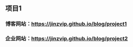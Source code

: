 ## 项目1
### 博客网站：https://jinzvip.github.io/blog/project1
### 企业网站：https://jinzvip.github.io/blog/project2
